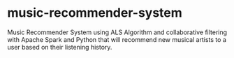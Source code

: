 # music-recommender-system

Music Recommender System using ALS Algorithm and collaborative filtering with Apache Spark and Python that will recommend new musical artists to a user based on their listening history.
